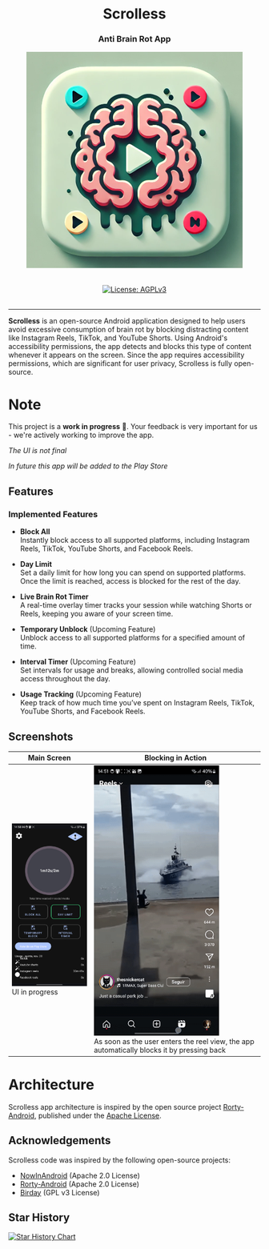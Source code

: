 <h1 align="center">Scrolless</h1>
<h3 align="center">Anti Brain Rot App</h3>

<p align="center"><img src="art/applogo.png" alt="Scrolless"></p>
<p align="center"> 
  <br/>  
  <a href="https://opensource.org/license/gpl-3"><img src="https://img.shields.io/badge/License-GPL_3.0-blue.svg?color=3F51B5&style=for-the-badge&label=License&logoColor=000000&labelColor=ececec" alt="License: AGPLv3"></a>
  <br/>  
  <br/>   
</p>

<!--
<a href="https://play.google.com/store/apps/details?id=TODO"><img src="https://play.google.com/intl/en_us/badges/static/images/badges/en_badge_web_generic.png" height="70"></a>
-->

---

**Scrolless** is an open-source Android application designed to help users avoid excessive consumption of brain rot by blocking distracting content like Instagram Reels, TikTok, and YouTube Shorts. Using Android's accessibility permissions, the app detects and blocks this type of content whenever it appears on the screen.
Since the app requires accessibility permissions, which are significant for user privacy, Scrolless is fully open-source.

# Note

This project is a **work in progress** 🚧. 
Your feedback is very important for us - we're actively working to improve the app.

*The UI is not final*

*In future this app will be added to the Play Store*

## Features

### Implemented Features
- **Block All**  
  Instantly block access to all supported platforms, including Instagram Reels, TikTok, YouTube Shorts, and Facebook Reels.

- **Day Limit**  
  Set a daily limit for how long you can spend on supported platforms. Once the limit is reached, access is blocked for the rest of the day.

- **Live Brain Rot Timer**  
  A real-time overlay timer tracks your session while watching Shorts or Reels, keeping you aware of your screen time.

- **Temporary Unblock**  (Upcoming Feature)   
  Unblock access to all supported platforms for a specified amount of time.

- **Interval Timer**  (Upcoming Feature)  
  Set intervals for usage and breaks, allowing controlled social media access throughout the day.

- **Usage Tracking**  (Upcoming Feature)  
  Keep track of how much time you’ve spent on Instagram Reels, TikTok, YouTube Shorts, and Facebook Reels.

## Screenshots

| Main Screen | Blocking in Action                                                                                                                                                  |
|-------------|---------------------------------------------------------------------------------------------------------------------------------------------------------------------|
| <img src="art/scrollessapp.png" alt="Scrolless app" width="250"> <br> UI in progress | <img src="art/block_in_action.gif" alt="Scrolless app" width="250"> <br> As soon as the user enters the reel view, the app automatically blocks it by pressing back |


# Architecture

Scrolless app architecture is inspired by the open source project [Rorty-Android](https://github.com/developersancho/Rorty.Android/), published under the [Apache License](https://github.com/developersancho/Rorty.Android/blob/main/LICENSE).

## Acknowledgements

Scrolless code was inspired by the following open-source projects:

- [NowInAndroid](https://github.com/android/nowinandroid/) (Apache 2.0 License)
- [Rorty-Android](https://github.com/developersancho/Rorty.Android) (Apache 2.0 License)
- [Birday](https://github.com/m-i-n-a-r/birday) (GPL v3 License)


## Star History

[![Star History Chart](https://api.star-history.com/svg?repos=DuarteBarbosaPT/Scrolless&type=Date)](https://star-history.com/#DuarteBarbosaPT/Scrolless&Date)
